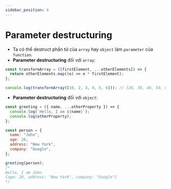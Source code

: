 ```yaml
---
sidebar_position: 4
---
```


# Parameter destructuring

- Ta có thể destruct phần tử của `array` hay `object` làm `parameter` của `function`.
- **Parameter destructuring** đối với `array`:

```js
const transformArray = ([firstElement, ...otherElements]) => {
  return otherElements.map((e) => e * firstElement);
};

console.log(transformArray([10, 2, 3, 4, 5, 6])); // [20, 30, 40, 50, 60]
```

- **Parameter destructuring** đối với `object`:

```js
const greeting = ({ name, ...otherProperty }) => {
  console.log(`Hello, I am ${name}`);
  console.log(otherProperty);
};

const person = {
  name: "John",
  age: 20,
  address: "New York",
  company: "Google",
};

greeting(person);
/*
Hello, I am John
{age: 20, address: "New York", company: "Google"}
*/
```

